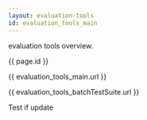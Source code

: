 ```yaml
---
layout: evaluation-tools
id: evaluation_tools_main
---
```


evaluation tools overview.  

{{ page.id }}

{{ evaluation_tools_main.url }}  

{{ evaluation_tools_batchTestSuite.url }}  

Test if update

<head>
    <meta charset="utf-8" />
    <!--import引入-->
    <link rel="import" href="{{ site.evaluationTools_batchTestSuite }}" id="page1"/>
</head>

<script type="text/javascript">
    document.write(page1.import.body.innerHTML);
</script>
